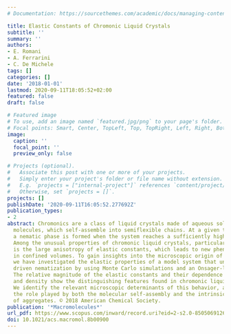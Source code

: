```yaml
---
# Documentation: https://sourcethemes.com/academic/docs/managing-content/

title: Elastic Constants of Chromonic Liquid Crystals
subtitle: ''
summary: ''
authors:
- E. Romani
- A. Ferrarini
- C. De Michele
tags: []
categories: []
date: '2018-01-01'
lastmod: 2020-09-11T18:05:52+02:00
featured: false
draft: false

# Featured image
# To use, add an image named `featured.jpg/png` to your page's folder.
# Focal points: Smart, Center, TopLeft, Top, TopRight, Left, Right, BottomLeft, Bottom, BottomRight.
image:
  caption: ''
  focal_point: ''
  preview_only: false

# Projects (optional).
#   Associate this post with one or more of your projects.
#   Simply enter your project's folder or file name without extension.
#   E.g. `projects = ["internal-project"]` references `content/project/deep-learning/index.md`.
#   Otherwise, set `projects = []`.
projects: []
publishDate: '2020-09-11T16:05:52.277692Z'
publication_types:
- 2
abstract: Chromonics are a class of liquid crystals made of aqueous solutions of plank-like
  molecules, which self-assemble into semiflexible chains. At a given temperature
  a nematic phase is formed when the system reaches a sufficiently high concentration.
  Among the unusual properties of chromonic liquid crystals, particularly prominent
  is the large anisotropy of elastic constants, which leads to new phenomenologies
  in confined volumes. To gain insights into the microscopic origin of this behavior,
  we have investigated the elastic properties of a model system that undergoes self-assembly
  driven nematization by using Monte Carlo simulations and an Onsager-like theory.
  The relative magnitude of the elastic constants and their dependence on temperature
  and density show the distinguishing features found in chromonic liquid crystals.
  We identify the relevant microscopic determinants of this behavior, and we discuss
  the role played by both the molecular self-assembly and the intrinsic flexibility
  of aggregates. © 2018 American Chemical Society.
publication: '*Macromolecules*'
url_pdf: https://www.scopus.com/inward/record.uri?eid=2-s2.0-85050691266&doi=10.1021%2facs.macromol.8b00900&partnerID=40&md5=c877b3173922698b7fca8214ee424dea
doi: 10.1021/acs.macromol.8b00900
---
```

